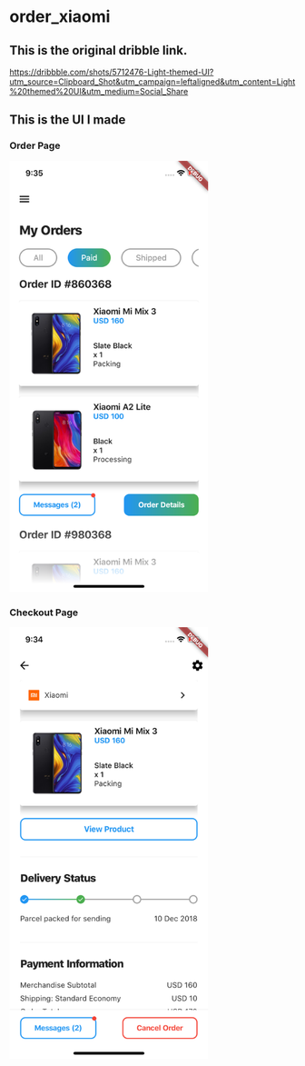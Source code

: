 # order_xiaomi

## This is the original dribble link.
https://dribbble.com/shots/5712476-Light-themed-UI?utm_source=Clipboard_Shot&utm_campaign=leftaligned&utm_content=Light%20themed%20UI&utm_medium=Social_Share

## This is the UI I made

### Order Page
<img src="https://github.com/LBroy/dribble-clone/blob/master/order_xiaomi/screenshots/OrderPage.png" width="350">

### Checkout Page
<img src="https://github.com/LBroy/dribble-clone/blob/master/order_xiaomi/screenshots/CheckoutPage.png" width="350">
